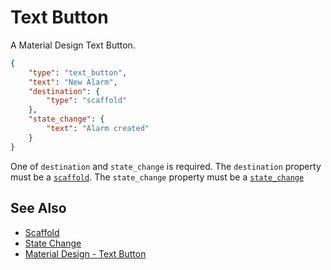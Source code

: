 # Text Button

A Material Design Text Button.

```json
{
    "type": "text_button",
    "text": "New Alarm",
    "destination": {
        "type": "scaffold"
    },
    "state_change": {
        "text": "Alarm created"
    }
}
```

One of `destination` and `state_change` is required.
The `destination` property must be a [`scaffold`](scaffold.md).
The `state_change` property must be a [`state_change`](../state/state_change.md)


## See Also

* [Scaffold](scaffold.md)
* [State Change](../state/state_change.md)
* [Material Design - Text Button](https://material.io/design/components/buttons.html#text-button)